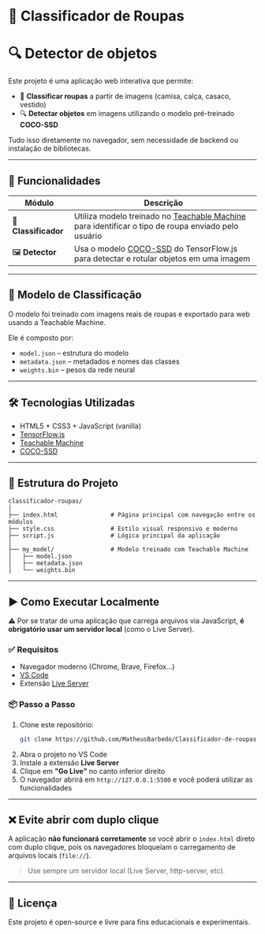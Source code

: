 # 👕 Classificador de Roupas 
# 🔍 Detector de objetos

Este projeto é uma aplicação web interativa que permite:

- 👗 **Classificar roupas** a partir de imagens (camisa, calça, casaco, vestido)  
- 🔍 **Detectar objetos** em imagens utilizando o modelo pré-treinado **COCO-SSD**

Tudo isso diretamente no navegador, sem necessidade de backend ou instalação de bibliotecas.

---

## 🚀 Funcionalidades

| Módulo           | Descrição |
|------------------|----------|
| 👕 **Classificador** | Utiliza modelo treinado no [Teachable Machine](https://teachablemachine.withgoogle.com/) para identificar o tipo de roupa enviado pelo usuário |
| 🖼 **Detector**      | Usa o modelo [COCO-SSD](https://github.com/tensorflow/tfjs-models/tree/master/coco-ssd) do TensorFlow.js para detectar e rotular objetos em uma imagem |

---

## 🧠 Modelo de Classificação

O modelo foi treinado com imagens reais de roupas e exportado para web usando a Teachable Machine.

Ele é composto por:

- `model.json` – estrutura do modelo
- `metadata.json` – metadados e nomes das classes
- `weights.bin` – pesos da rede neural

---

## 🛠 Tecnologias Utilizadas

- HTML5 + CSS3 + JavaScript (vanilla)
- [TensorFlow.js](https://www.tensorflow.org/js)
- [Teachable Machine](https://teachablemachine.withgoogle.com/)
- [COCO-SSD](https://github.com/tensorflow/tfjs-models/tree/master/coco-ssd)

---

## 📁 Estrutura do Projeto

```
classificador-roupas/
│
├── index.html               # Página principal com navegação entre os módulos
├── style.css                # Estilo visual responsivo e moderno
├── script.js                # Lógica principal da aplicação
│
├── my_model/                # Modelo treinado com Teachable Machine
│   ├── model.json
│   ├── metadata.json
│   └── weights.bin
```

---

## ▶️ Como Executar Localmente

⚠️ Por se tratar de uma aplicação que carrega arquivos via JavaScript, **é obrigatório usar um servidor local** (como o Live Server).

### ✅ Requisitos

- Navegador moderno (Chrome, Brave, Firefox...)
- [VS Code](https://code.visualstudio.com/)
- Extensão [Live Server](https://marketplace.visualstudio.com/items?itemName=ritwickdey.LiveServer)

### 📦 Passo a Passo

1. Clone este repositório:
   ```bash
   git clone https://github.com/MatheusBarbedo/Classificador-de-roupas
   ```
2. Abra o projeto no VS Code  
3. Instale a extensão **Live Server**  
4. Clique em **"Go Live"** no canto inferior direito  
5. O navegador abrirá em `http://127.0.0.1:5500` e você poderá utilizar as funcionalidades

---

## ❌ Evite abrir com duplo clique

A aplicação **não funcionará corretamente** se você abrir o `index.html` direto com duplo clique, pois os navegadores bloqueiam o carregamento de arquivos locais (`file://`).

> Use sempre um servidor local (Live Server, http-server, etc).

---

## 📄 Licença

Este projeto é open-source e livre para fins educacionais e experimentais.
